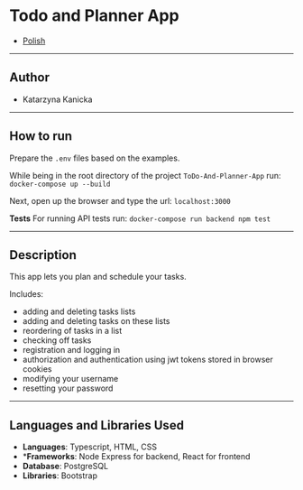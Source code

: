 # Todo and Planner App

- [Polish](README-PL.md)

---

## Author
- Katarzyna Kanicka

---

## How to run

Prepare the `.env` files based on the examples.

While being in the root directory of the project `ToDo-And-Planner-App` run:
`docker-compose up --build`

Next, open up the browser and type the url:
`localhost:3000`

**Tests**
For running API tests run:
`docker-compose run backend npm test`

---

## Description

This app lets you plan and schedule your tasks.

Includes:

- adding and deleting tasks lists
- adding and deleting tasks on these lists
- reordering of tasks in a list
- checking off tasks
- registration and logging in
- authorization and authentication using jwt tokens stored in browser cookies
- modifying your username
- resetting your password

---

## Languages and Libraries Used
- **Languages**: Typescript, HTML, CSS
- ***Frameworks**: Node Express for backend, React for frontend
- **Database**: PostgreSQL
- **Libraries**: Bootstrap
